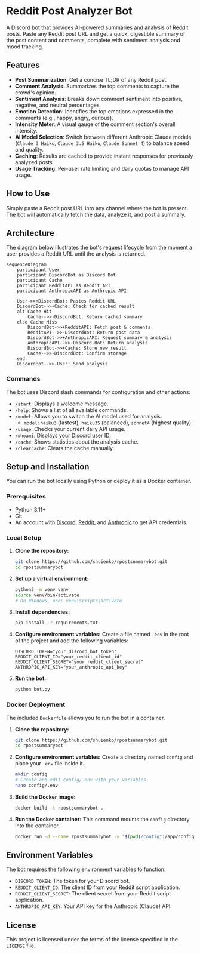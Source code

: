 # Reddit Post Analyzer Bot

A Discord bot that provides AI-powered summaries and analysis of Reddit posts. Paste any Reddit post URL and get a quick, digestible summary of the post content and comments, complete with sentiment analysis and mood tracking.

## Features

- **Post Summarization**: Get a concise TL;DR of any Reddit post.
- **Comment Analysis**: Summarizes the top comments to capture the crowd's opinion.
- **Sentiment Analysis**: Breaks down comment sentiment into positive, negative, and neutral percentages.
- **Emotion Detection**: Identifies the top emotions expressed in the comments (e.g., happy, angry, curious).
- **Intensity Meter**: A visual gauge of the comment section's overall intensity.
- **AI Model Selection**: Switch between different Anthropic Claude models (`Claude 3 Haiku`, `Claude 3.5 Haiku`, `Claude Sonnet 4`) to balance speed and quality.
- **Caching**: Results are cached to provide instant responses for previously analyzed posts.
- **Usage Tracking**: Per-user rate limiting and daily quotas to manage API usage.

## How to Use

Simply paste a Reddit post URL into any channel where the bot is present. The bot will automatically fetch the data, analyze it, and post a summary.

## Architecture

The diagram below illustrates the bot's request lifecycle from the moment a user provides a Reddit URL until the analysis is returned.

```mermaid
sequenceDiagram
    participant User
    participant DiscordBot as Discord Bot
    participant Cache
    participant RedditAPI as Reddit API
    participant AnthropicAPI as Anthropic API

    User->>+DiscordBot: Pastes Reddit URL
    DiscordBot->>+Cache: Check for cached result
    alt Cache Hit
        Cache-->>-DiscordBot: Return cached summary
    else Cache Miss
        DiscordBot->>+RedditAPI: Fetch post & comments
        RedditAPI-->>-DiscordBot: Return post data
        DiscordBot->>+AnthropicAPI: Request summary & analysis
        AnthropicAPI-->>-Discord-Bot: Return analysis
        DiscordBot->>+Cache: Store new result
        Cache-->>-DiscordBot: Confirm storage
    end
    DiscordBot-->>-User: Send analysis
```

### Commands

The bot uses Discord slash commands for configuration and other actions:

-   `/start`: Displays a welcome message.
-   `/help`: Shows a list of all available commands.
-   `/model`: Allows you to switch the AI model used for analysis.
    -   `model`: `haiku3` (fastest), `haiku35` (balanced), `sonnet4` (highest quality).
-   `/usage`: Checks your current daily API usage.
-   `/whoami`: Displays your Discord user ID.
-   `/cache`: Shows statistics about the analysis cache.
-   `/clearcache`: Clears the cache manually.

## Setup and Installation

You can run the bot locally using Python or deploy it as a Docker container.

### Prerequisites

-   Python 3.11+
-   Git
-   An account with [Discord](https://discord.com/developers/applications), [Reddit](https://www.reddit.com/prefs/apps), and [Anthropic](https://console.anthropic.com/) to get API credentials.

### Local Setup

1.  **Clone the repository:**
    ```bash
    git clone https://github.com/shuienko/rpostsummarybot.git
    cd rpostsummarybot
    ```

2.  **Set up a virtual environment:**
    ```bash
    python3 -m venv venv
    source venv/bin/activate
    # On Windows, use: venv\Scripts\activate
    ```

3.  **Install dependencies:**
    ```bash
    pip install -r requirements.txt
    ```

4.  **Configure environment variables:**
    Create a file named `.env` in the root of the project and add the following variables:
    ```env
    DISCORD_TOKEN="your_discord_bot_token"
    REDDIT_CLIENT_ID="your_reddit_client_id"
    REDDIT_CLIENT_SECRET="your_reddit_client_secret"
    ANTHROPIC_API_KEY="your_anthropic_api_key"
    ```

5.  **Run the bot:**
    ```bash
    python bot.py
    ```

### Docker Deployment

The included `Dockerfile` allows you to run the bot in a container.

1.  **Clone the repository:**
    ```bash
    git clone https://github.com/shuienko/rpostsummarybot.git
    cd rpostsummarybot
    ```

2.  **Configure environment variables:**
    Create a directory named `config` and place your `.env` file inside it.
    ```bash
    mkdir config
    # Create and edit config/.env with your variables
    nano config/.env
    ```

3.  **Build the Docker image:**
    ```bash
    docker build -t rpostsummarybot .
    ```

4.  **Run the Docker container:**
    This command mounts the `config` directory into the container.
    ```bash
    docker run -d --name rpostsummarybot -v "$(pwd)/config":/app/config rpostsummarybot
    ```

## Environment Variables

The bot requires the following environment variables to function:

-   `DISCORD_TOKEN`: The token for your Discord bot.
-   `REDDIT_CLIENT_ID`: The client ID from your Reddit script application.
-   `REDDIT_CLIENT_SECRET`: The client secret from your Reddit script application.
-   `ANTHROPIC_API_KEY`: Your API key for the Anthropic (Claude) API.

## License

This project is licensed under the terms of the license specified in the `LICENSE` file. 